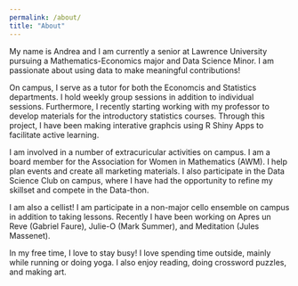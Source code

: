 ```yaml
---
permalink: /about/
title: "About"
---
```


My name is Andrea and I am currently a senior at Lawrence University pursuing a Mathematics-Economics major and Data Science Minor. I am passionate about using data to make meaningful contributions! 

On campus, I serve as a tutor for both the Economcis and Statistics departments. I hold weekly group sessions in addition to individual sessions. Furthermore, I recently starting working with my professor to develop materials for the introductory statistics courses. Through this project, I have been making interative graphcis using R Shiny Apps to facilitate active learning. 

I am involved in a number of extracuricular activities on campus. I am a board member for the Association for Women in Mathematics (AWM). I help plan events and create all marketing materials. I also participate in the Data Science Club on campus, where I have had the opportunity to refine my skillset and compete in the Data-thon. 

I am also a cellist! I am participate in a non-major cello ensemble on campus in addition to taking lessons. Recently I have been working on Apres un Reve (Gabriel Faure), Julie-O (Mark Summer), and Meditation (Jules Massenet). 

In my free time, I love to stay busy! I love spending time outside, mainly while running or doing yoga. I also enjoy reading, doing crossword puzzles, and making art. 
